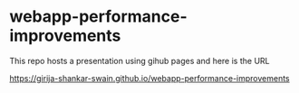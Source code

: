 # webapp-performance-improvements

This repo hosts a presentation using gihub pages and here is the URL

https://girija-shankar-swain.github.io/webapp-performance-improvements
